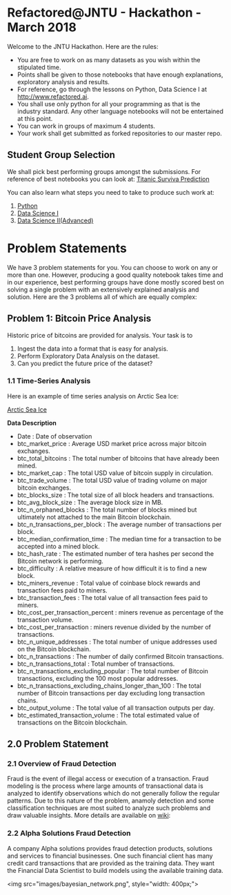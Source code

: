 # Refactored@JNTU - Hackathon - March 2018

Welcome to the JNTU Hackathon. Here are the rules:

* You are free to work on as many datasets as you wish within the stipulated time.
* Points shall be given to those notebooks that have enough explanations, exploratory analysis and
results.
* For reference, go through the lessons on Python, Data Science I at  http://www.refactored.ai.
* You shall use only python for all your programming as that is the industry standard. Any other language notebooks
will not be entertained at this point.
* You can work in groups of maximum 4 students.
* Your work shall get submitted as forked repositories to our master repo. 

## Student Group Selection

We shall pick best performing groups amongst the submissions. For reference of best notebooks you can look at:
[Titanic Surviva Prediction](https://github.com/colaberry/refactored_labs/blob/master/Titanic-Revisited.ipynb)

You can also learn what steps you need to take to produce such work at:

1. [Python](https://refactored.ai/path/python/)
2. [Data Science I](https://refactored.ai/path/data-science-I/)
3. [Data Science II(Advanced)](https://refactored.ai/path/data-science-II/)

# Problem Statements

We have 3 problem statements for you. You can choose to work on any or more than one. However, producing a good quality notebook takes time and in our experience, best performing groups have done mostly scored best on solving a single problem with an extensively explained analysis and solution. Here are the 3 problems all of which are equally complex:

## Problem 1: Bitcoin Price Analysis

Historic price of bitcoins are provided for analysis. Your task is to 

1. Ingest the data into a format that is easy for analysis.
2. Perform Exploratory Data Analysis on the dataset.
2. Can you predict the future price of the dataset? 

### 1.1 Time-Series Analysis

Here is an example of time series analysis on Arctic Sea Ice:

[Arctic Sea Ice](https://github.com/colaberry/refactored_labs/blob/master/Arctic_Sea_Ice_Analysis.ipynb)

**Data Description**

* Date : Date of observation
* btc_market_price : Average USD market price across major bitcoin exchanges.
* btc_total_bitcoins : The total number of bitcoins that have already been mined.
* btc_market_cap : The total USD value of bitcoin supply in circulation.
* btc_trade_volume : The total USD value of trading volume on major bitcoin exchanges.
* btc_blocks_size : The total size of all block headers and transactions.
* btc_avg_block_size : The average block size in MB.
* btc_n_orphaned_blocks : The total number of blocks mined but ultimately not attached to the main Bitcoin blockchain.
* btc_n_transactions_per_block : The average number of transactions per block.
* btc_median_confirmation_time : The median time for a transaction to be accepted into a mined block.
* btc_hash_rate : The estimated number of tera hashes per second the Bitcoin network is performing.
* btc_difficulty : A relative measure of how difficult it is to find a new block.
* btc_miners_revenue : Total value of coinbase block rewards and transaction fees paid to miners.
* btc_transaction_fees : The total value of all transaction fees paid to miners.
* btc_cost_per_transaction_percent : miners revenue as percentage of the transaction volume.
* btc_cost_per_transaction : miners revenue divided by the number of transactions.
* btc_n_unique_addresses : The total number of unique addresses used on the Bitcoin blockchain.
* btc_n_transactions : The number of daily confirmed Bitcoin transactions.
* btc_n_transactions_total : Total number of transactions.
* btc_n_transactions_excluding_popular : The total number of Bitcoin transactions, excluding the 100 most popular addresses.
* btc_n_transactions_excluding_chains_longer_than_100 : The total number of Bitcoin transactions per day excluding long transaction chains.
* btc_output_volume : The total value of all transaction outputs per day.
* btc_estimated_transaction_volume : The total estimated value of transactions on the Bitcoin blockchain.





## 2.0 Problem Statement 

### 2.1 Overview of Fraud Detection

Fraud is the event of illegal access or execution of a transaction. Fraud modeling is the process where large amounts of transactional data is analyzed to identify observations which do not generally follow the regular patterns. Due to this nature of the problem, anamoly detection and some classification techniques are most suited to analyze such problems and draw valuable insights. More details are available on [wiki](https://en.wikipedia.org/wiki/Data_analysis_techniques_for_fraud_detection):

### 2.2 Alpha Solutions Fraud Detection

A company Alpha solutions provides fraud detection products, solutions and services to financial businesses. One such financial client has many credit card transactions that are provided as the training data. They want the Financial Data Scientist to build models using the available training data. 

<img src="images/bayesian_network.png", style="width: 400px;">



